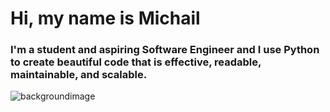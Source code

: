 # Hi, my name is Michail
### I'm a student and aspiring Software Engineer and I use Python to create beautiful code that is effective, readable, maintainable, and scalable.

![backgroundimage](https://user-images.githubusercontent.com/65600266/205510789-6c6ad64a-b634-4971-a6f5-3a05e588adf3.jpg)
